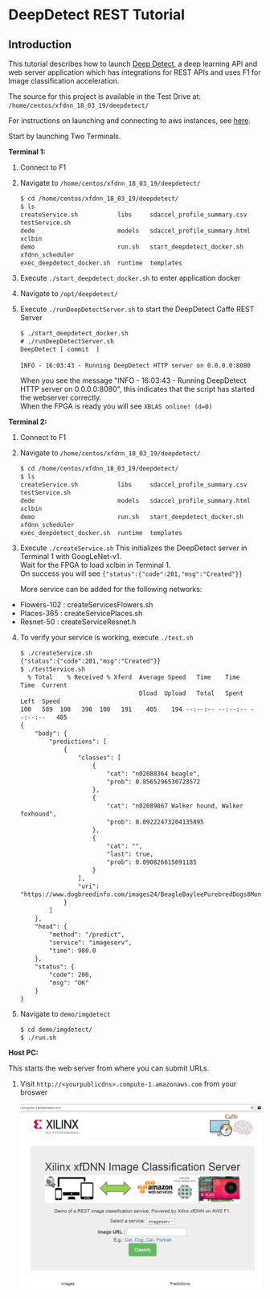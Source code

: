# DeepDetect REST Tutorial

## Introduction
This tutorial describes how to launch [Deep Detect][], a deep learning API and web server application which has integrations for REST APIs and uses F1 for Image classification acceleration.

The source for this project is available in the Test Drive at: `/home/centos/xfdnn_18_03_19/deepdetect/`

For instructions on launching and connecting to aws instances, see [here][].

Start by launching Two Terminals.

**Terminal 1:**
1. Connect to F1
2. Navigate to `/home/centos/xfdnn_18_03_19/deepdetect/`
	```
	$ cd /home/centos/xfdnn_18_03_19/deepdetect/
	$ ls
	createService.sh           libs     sdaccel_profile_summary.csv   testService.sh
	dede                       models   sdaccel_profile_summary.html  xclbin
	demo                       run.sh   start_deepdetect_docker.sh    xfdnn_scheduler
	exec_deepdetect_docker.sh  runtime  templates
	```
2. Execute `./start_deepdetect_docker.sh` to enter application docker
3. Navigate to `/opt/deepdetect/`
4. Execute `./runDeepDetectServer.sh` to start the DeepDetect Caffe REST Server
	```
	$ ./start_deepdetect_docker.sh
	# ./runDeepDetectServer.sh
	DeepDetect [ commit  ]

	INFO - 16:03:43 - Running DeepDetect HTTP server on 0.0.0.0:8080
	```

	When you see the message "INFO - 16:03:43 - Running DeepDetect HTTP server on 0.0.0.0:8080", this indicates that the script has started the webserver correctly.</br>When the FPGA is ready you will see `XBLAS online! (d=0)`

**Terminal 2:**
1. Connect to F1
2. Navigate to `/home/centos/xfdnn_18_03_19/deepdetect/`
	```
	$ cd /home/centos/xfdnn_18_03_19/deepdetect/
	$ ls
	createService.sh           libs     sdaccel_profile_summary.csv   testService.sh
	dede                       models   sdaccel_profile_summary.html  xclbin
	demo                       run.sh   start_deepdetect_docker.sh    xfdnn_scheduler
	exec_deepdetect_docker.sh  runtime  templates
	```
3. Execute `./createService.sh`
   This initializes the DeepDetect server in Terminal 1 with GoogLeNet-v1. </br>
   Wait for the FPGA to load xclbin in Terminal 1. </br>
   On success you will see `{"status":{"code":201,"msg":"Created"}}`

   More service can be added for the following networks:
 - Flowers-102 : createServicesFlowers.sh
 - Places-365  : createServicePlaces.sh
 - Resnet-50   : createServiceResnet.h

4. To verify your service is working, execute `./test.sh`
	```
	$ ./createService.sh
	{"status":{"code":201,"msg":"Created"}}
	$ ./testService.sh
	  % Total    % Received % Xferd  Average Speed   Time    Time     Time  Current
									 Dload  Upload   Total   Spent    Left  Speed
	100   589  100   398  100   191    405    194 --:--:-- --:--:-- --:--:--   405
	{
		"body": {
			"predictions": [
				{
					"classes": [
						{
							"cat": "n02088364 beagle",
							"prob": 0.8565296530723572
						},
						{
							"cat": "n02089867 Walker hound, Walker foxhound",
							"prob": 0.09222473204135895
						},
						{
							"cat": "",
							"last": true,
							"prob": 0.090826615691185
						}
					],
					"uri": "https://www.dogbreedinfo.com/images24/BeagleBayleePurebredDogs8Months1.jpg"
				}
			]
		},
		"head": {
			"method": "/predict",
			"service": "imageserv",
			"time": 980.0
		},
		"status": {
			"code": 200,
			"msg": "OK"
		}
	}
	```

5. Navigate to `demo/imgdetect`
	```
	$ cd demo/imgdetect/
	$ ./run.sh
	```

**Host PC:**

This starts the web server from where you can submit URLs.

1. Visit `http://<yourpublicdns>.compute-1.amazonaws.com` from your broswer

	![](img/deepdetect_rest.png)

[here]: launching_instance.md
[Deep Detect]: https://github.com/beniz/deepdetect
